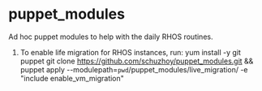 puppet_modules
==============
Ad hoc puppet modules to help with the daily RHOS routines.
1.  To enable life migration for RHOS instances, run:
     yum install -y git puppet
     git clone https://github.com/schuzhoy/puppet_modules.git && puppet apply --modulepath=`pwd`/puppet_modules/live_migration/ -e "include enable_vm_migration"
